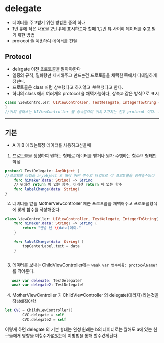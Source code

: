 # delegate


* 데이터를 주고받기 위한 방법론 중의 하나
* 1번 뷰에 적은 내용을 2번 뷰에 표시하고자 할때 1,2번 뷰 사이에 데이터를 주고 받기 위한 방법
* protocol 을 이용하여 데이터를 전달

## Protocol
* delegate 이전 프로토콜을 알아야한다
* 일종의 규칙, 밑바탕만 제시해주고 만드는건 프로토콜을 채택한 쪽에서 디테일하게 정한다.
* 프로토콜은 class 처럼 상속했다고 하지않고 *채택* 했다고 한다.
* 하나의 class 에서 여러개의 protocol 을 채택가능하다, 상속과 같은 방식으로 표시

```swift
class ViewController: UIViewController, TestDelegate, IntegerToString {
}
//위의 클래스는 UIViewController 를 상속받으며 뒤의 2가지는 전부 protocol 이다. 그냥 계속 , 콤마 찍으면서 적어주면 여러개 채택가능하다.
```

---


## 기본

* A 가 B 에있는특정 데이터를 사용하고싶을때

1. 프로토콜을 생성하여 원하는 형태로 데이터를 뱉거나 뭔가 수행하는 함수의 형태만 작성

```swift
protocol TestDelegate: AnyObject {
//프로토콜 타입을 anyobject 로 해야 어떤 변수의 타입으로 이 프로토콜을 정해줄수있다
    func hiMaker(data: String) -> String
    // 위에건 return 이 있는 함수, 아래건 return 이 없는 함수
    func labelChange(data: String)
}
```

2. 데이터를 받을 MotherViewcontroller 에는 프로토콜을 채택해주고
프로토콜형식에 맞게 함수를 작성해준다.

```swift
class ViewController: UIViewController, TestDelegate, IntegerToString{
    func hiMaker(data: String) -> String {
        return "안녕 난 \(data)이야."
    }
    
    func labelChange(data: String) {
        topCenterLabel.text = data
    }
    
```

3. 데이터를 보내는 ChildViewController에는 `weak var 변수이름: protocolName?` 를 적어준다. 

```swift
   weak var delegate: TestDelegate?
   weak var delegate2: TestDelegate?
```

4. MotherViewController 가 ChildViewController 의 delegate(대리자) 라는것을 작성해줘야함

```swift
let CVC = ChildViewController()
        CVC.delegate = self
        CVC.delegate2 = self
```


이렇게 하면 delegate 의 기본 형태는 완성
원래는 b의 데이터로는 뭘해도 a에 있는 친구들에게 영향을 미칠수가없었는데 이방법을 통해 할수있게된다.



